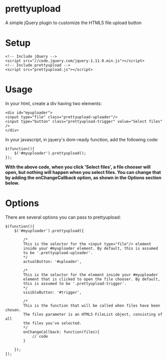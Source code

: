 prettyupload
============

A simple jQuery plugin to customize the HTML5 file upload button

Setup
============
```
<!-- Include jQuery -->
<script src="//code.jquery.com/jquery-1.11.0.min.js"></script>
<!-- Include prettyupload -->
<script src="prettyupload.js"></script>
```

Usage
============

In your html, create a div having two elements:

```
<div id="myuploader">
<input type="file" class="prettyupload-uploader"/>
<input type="button" class="prettyupload-trigger" value="Select files" />
</div>
```

In your javascript, in jquery's dom-ready function, add the following code:

```
$(function(){
	$('#myuploader').prettyupload();
});
```

**With the above code, when you click 'Select files', a file chooser will open, but nothing will happen when you
select files. You can change that by adding the onChangeCallback option, as shown in the Options section below.**

Options
============

There are several options you can pass to prettyupload:

```
$(function(){
	$('#myuploader').prettyupload({
	
		/* 
		This is the selector for the <input type="file"/> element 
		inside your #myuploader element. By default, this is assumed 
		to be '.prettyupload-uploader'. 
		*/
		actualButton: '#uploader',
		
		/* 
		This is the selector for the element inside your #myuploader 
		element that is clicked to open the file chooser. By default,
		this is assumed to be '.prettyupload-trigger'.
		*/
		visibleButton: '#trigger',
		
		/*
		This is the function that will be called when files have been chosen. 
		The files parameter is an HTML5 FileList object, consisting of all 
		the files you've selected.
		*/
		onChangeCallback: function(files){
			// code
		} 
		
	});
});
```

